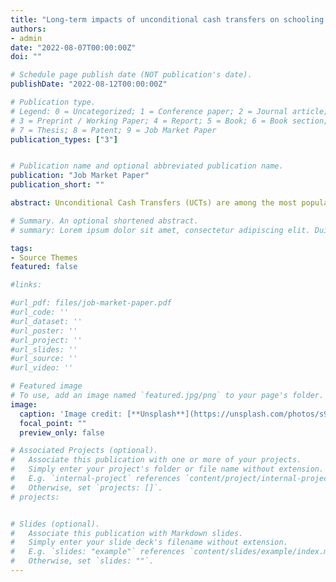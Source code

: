 ```yaml
---
title: "Long-term impacts of unconditional cash transfers on schooling: evidence from Malawi"
authors:
- admin
date: "2022-08-07T00:00:00Z"
doi: ""

# Schedule page publish date (NOT publication's date).
publishDate: "2022-08-12T00:00:00Z"

# Publication type.
# Legend: 0 = Uncategorized; 1 = Conference paper; 2 = Journal article;
# 3 = Preprint / Working Paper; 4 = Report; 5 = Book; 6 = Book section;
# 7 = Thesis; 8 = Patent; 9 = Job Market Paper
publication_types: ["3"]


# Publication name and optional abbreviated publication name.
publication: "Job Market Paper"
publication_short: ""

abstract: Unconditional Cash Transfers (UCTs) are among the most popular social protection programs in Africa. The primary objective of these programs is to reduce poverty and hunger. Short-term evaluations of UCTs in Africa have also documented their effectiveness in increasing school enrollment. However, we still know very little about their effectiveness in the long term. This paper fills this gap in the literature by presenting long-term evidence (8 years since baseline) of a UCT in Malawi on school enrollment and grade attainment. In the long run, I find that older out-of-school girls (ages 10-15 years at baseline) in the early treatment households accumulated more years of schooling than their peers in the late treatment households.

# Summary. An optional shortened abstract.
# summary: Lorem ipsum dolor sit amet, consectetur adipiscing elit. Duis posuere tellus ac convallis placerat. Proin tincidunt magna sed ex sollicitudin condimentum.

tags:
- Source Themes
featured: false

#links:

#url_pdf: files/job-market-paper.pdf
#url_code: ''
#url_dataset: ''
#url_poster: ''
#url_project: ''
#url_slides: ''
#url_source: ''
#url_video: ''

# Featured image
# To use, add an image named `featured.jpg/png` to your page's folder.
image:
  caption: 'Image credit: [**Unsplash**](https://unsplash.com/photos/s9CC2SKySJM)'
  focal_point: ""
  preview_only: false

# Associated Projects (optional).
#   Associate this publication with one or more of your projects.
#   Simply enter your project's folder or file name without extension.
#   E.g. `internal-project` references `content/project/internal-project/index.md`.
#   Otherwise, set `projects: []`.
# projects:


# Slides (optional).
#   Associate this publication with Markdown slides.
#   Simply enter your slide deck's filename without extension.
#   E.g. `slides: "example"` references `content/slides/example/index.md`.
#   Otherwise, set `slides: ""`.
---
```

